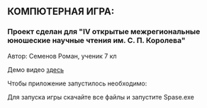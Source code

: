 ## КОМПЮТЕРНАЯ ИГРА:

### Проект сделан для "IV открытые межрегиональные юношеские научные чтения им. С. П. Королева"

Автор: Семенов Роман, ученик 7 кл

Демо видео [здесь](https://github.com/MoyEkNik/Pyhon2025/tree/main/Космос/Семенов%20Роман/Демо)

Чтобы приложение запустилось необходимо:

Для запуска игры скачайте все файлы и запустите Spase.exe








